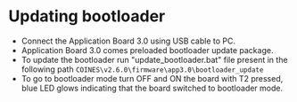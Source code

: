# Updating bootloader

- Connect the Application Board 3.0 using USB cable to PC.
- Application Board 3.0 comes preloaded bootloader update package.
- To update the bootloader run "update_bootloader.bat" file present in the following path `COINES\v2.6.0\firmware\app3.0\bootloader_update`
- To go to bootloader mode turn OFF and ON the board with T2 pressed, blue LED glows indicating that the board switched to bootloader mode.
